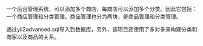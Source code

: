 一个后台管理系统，可以添加多个商店，每商店可以添加多个分类。因此它包括：一个商店管理和分类管理。商品管理也分为两块，是商品管理和分类管理。

通过yii2advanced.sql导入到数据库，另外，该项目还使用了多对多来构建分类和商家以及商品的关系。